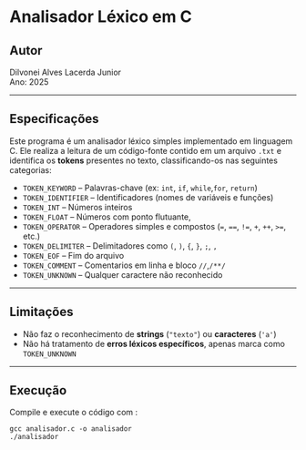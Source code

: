 # Analisador Léxico em C

## Autor

Dilvonei Alves Lacerda Junior  
Ano: 2025

---

## Especificações

Este programa é um analisador léxico simples implementado em linguagem C. Ele realiza a leitura de um código-fonte contido em um arquivo `.txt` e identifica os **tokens** presentes no texto, classificando-os nas seguintes categorias:

- `TOKEN_KEYWORD` – Palavras-chave (ex: `int`, `if`, `while`,`for`, `return`)
- `TOKEN_IDENTIFIER` – Identificadores (nomes de variáveis e funções)
- `TOKEN_INT` – Números inteiros
- `TOKEN_FLOAT` – Números com ponto flutuante,
- `TOKEN_OPERATOR` – Operadores simples e compostos (`=`, `==`, `!=`, `+`, `++`, `>=`, etc.)
- `TOKEN_DELIMITER` – Delimitadores como `(`, `)`, `{`, `}`, `;`, `,`
- `TOKEN_EOF` – Fim do arquivo
- `TOKEN_COMMENT` – Comentarios em linha e bloco `//`,`/**/`
- `TOKEN_UNKNOWN` – Qualquer caractere não reconhecido

---

## Limitações

- Não faz o reconhecimento de **strings** (`"texto"`) ou **caracteres** (`'a'`)
- Não há tratamento de **erros léxicos específicos**, apenas marca como `TOKEN_UNKNOWN`

---
## Execução
Compile e execute o código com :

    gcc analisador.c -o analisador
    ./analisador